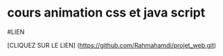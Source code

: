 # cours animation css et java script 
#LIEN 

[CLIQUEZ SUR LE LIEN] (https://github.com/Rahmahamdi/projet_web.git)
